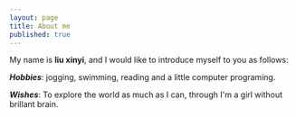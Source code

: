 ```yaml
---
layout: page
title: About me
published: true
---
```


My name is __liu xinyi__, and I would like to introduce myself to you as follows:

**_Hobbies_**: jogging, swimming, reading and a little computer programing. 

**_Wishes_**: To explore the world as much as I can, through I'm a girl without brillant brain.


